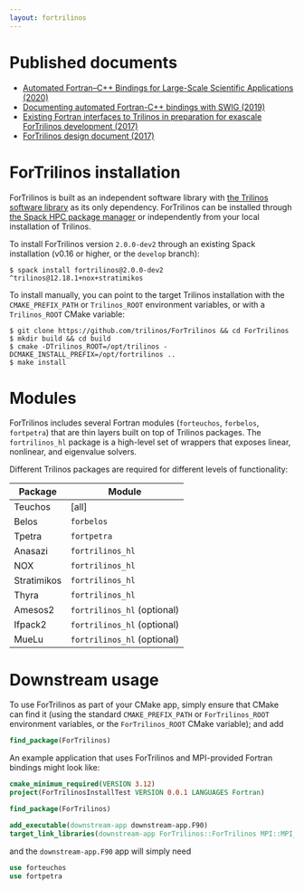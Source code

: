 ```yaml
---
layout: fortrilinos
---
```


# [](#header-1)Published documents

- [Automated Fortran–C++ Bindings for Large-Scale Scientific Applications (2020)](https://ieeexplore.ieee.org/abstract/document/8745480/)
- [Documenting automated Fortran-C++ bindings with SWIG (2019)](https://www.osti.gov/biblio/1557490)
- [Existing Fortran interfaces to Trilinos in preparation for exascale ForTrilinos development (2017)](files/ForTrilinos_Existing_Interfaces.pdf)
- [ForTrilinos design document (2017)](files/ForTrilinos_Design_Document.pdf)

# [](#header-2)ForTrilinos installation

ForTrilinos is built as an independent software library with [the Trilinos
software library](https://trilinos.github.io/index.html) as its only
dependency. ForTrilinos can be installed through [the Spack HPC package
manager](https://spack.readthedocs.io/en/latest/) or independently from your
local installation of Trilinos.

To install ForTrilinos version `2.0.0-dev2` through an existing Spack
installation (v0.16 or higher, or the `develop` branch):
```console
$ spack install fortrilinos@2.0.0-dev2 ^trilinos@12.18.1+nox+stratimikos
```

To install manually, you can point to the target Trilinos installation with the
`CMAKE_PREFIX_PATH` or `Trilinos_ROOT` environment variables, or with a
`Trilinos_ROOT` CMake variable:
```console
$ git clone https://github.com/trilinos/ForTrilinos && cd ForTrilinos
$ mkdir build && cd build
$ cmake -DTrilinos_ROOT=/opt/trilinos -DCMAKE_INSTALL_PREFIX=/opt/fortrilinos ..
$ make install
```

# [](#header-3)Modules

ForTrilinos includes several Fortran modules (`forteuchos`, `forbelos`,
`fortpetra`) that are thin layers built on top of Trilinos packages. The
`fortrilinos_hl` package is a high-level set of wrappers that exposes
linear, nonlinear, and eigenvalue solvers.

Different Trilinos packages are required for different levels of functionality:

| Package | Module |
| ------- | ---------- |
| Teuchos | [all] | 
| Belos | `forbelos` |
| Tpetra | `fortpetra` |
| Anasazi | `fortrilinos_hl` |
| NOX | `fortrilinos_hl` |
| Stratimikos | `fortrilinos_hl` |
| Thyra | `fortrilinos_hl` |
| Amesos2 | `fortrilinos_hl` (optional) |
| Ifpack2 | `fortrilinos_hl` (optional) |
| MueLu | `fortrilinos_hl` (optional) |

# [](#header-4)Downstream usage

To use ForTrilinos as part of your CMake app, simply ensure that CMake can find
it (using the standard `CMAKE_PREFIX_PATH` or `ForTrilinos_ROOT` environment
variables, or the `ForTrilinos_ROOT` CMake variable); and add
```cmake
find_package(ForTrilinos)
```

An example application that uses ForTrilinos and MPI-provided Fortran bindings
might look like:
```cmake
cmake_minimum_required(VERSION 3.12)
project(ForTrilinosInstallTest VERSION 0.0.1 LANGUAGES Fortran)

find_package(ForTrilinos)

add_executable(downstream-app downstream-app.F90)
target_link_libraries(downstream-app ForTrilinos::ForTrilinos MPI::MPI_Fortran)
```
and the `downstream-app.F90` app will simply need
```fortran
use forteuchos
use fortpetra
```
